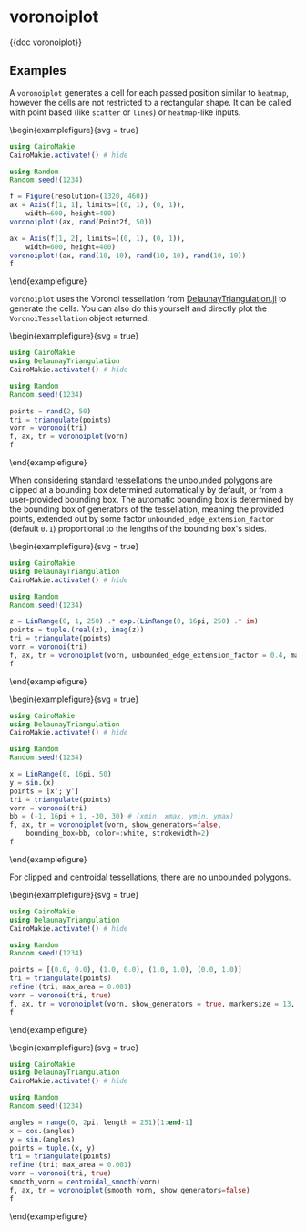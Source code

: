 # voronoiplot

{{doc voronoiplot}}

## Examples

A `voronoiplot` generates a cell for each passed position similar to `heatmap`,
however the cells are not restricted to a rectangular shape. It can be called with
point based (like `scatter` or `lines`) or `heatmap`-like inputs.

\begin{examplefigure}{svg = true}
```julia
using CairoMakie
CairoMakie.activate!() # hide

using Random
Random.seed!(1234)

f = Figure(resolution=(1320, 460))
ax = Axis(f[1, 1], limits=((0, 1), (0, 1)),
    width=600, height=400)
voronoiplot!(ax, rand(Point2f, 50))

ax = Axis(f[1, 2], limits=((0, 1), (0, 1)),
    width=600, height=400)
voronoiplot!(ax, rand(10, 10), rand(10, 10), rand(10, 10))
f
```
\end{examplefigure}

`voronoiplot` uses the Voronoi tessellation from
[DelaunayTriangulation.jl](https://github.com/DanielVandH/DelaunayTriangulation.jl)
to generate the cells. You can also do this yourself and directly plot the
`VoronoiTessellation` object returned.

\begin{examplefigure}{svg = true}
```julia
using CairoMakie
using DelaunayTriangulation
CairoMakie.activate!() # hide

using Random
Random.seed!(1234)

points = rand(2, 50)
tri = triangulate(points)
vorn = voronoi(tri)
f, ax, tr = voronoiplot(vorn)
f
```
\end{examplefigure}


When considering standard tessellations the unbounded polygons are clipped at a
bounding box determined automatically by default, or from a user-provided
bounding box. The automatic bounding
box is determined by the bounding box of generators of the tessellation, meaning the provided points, extended out by
some factor `unbounded_edge_extension_factor` (default `0.1`) proportional to
the lengths of the bounding box's sides.

\begin{examplefigure}{svg = true}
```julia
using CairoMakie
using DelaunayTriangulation
CairoMakie.activate!() # hide

using Random
Random.seed!(1234)

z = LinRange(0, 1, 250) .* exp.(LinRange(0, 16pi, 250) .* im)
points = tuple.(real(z), imag(z))
tri = triangulate(points)
vorn = voronoi(tri)
f, ax, tr = voronoiplot(vorn, unbounded_edge_extension_factor = 0.4, markersize = 7)
f
```
\end{examplefigure}

\begin{examplefigure}{svg = true}
```julia
using CairoMakie
using DelaunayTriangulation
CairoMakie.activate!() # hide

using Random
Random.seed!(1234)

x = LinRange(0, 16pi, 50)
y = sin.(x)
points = [x'; y']
tri = triangulate(points)
vorn = voronoi(tri)
bb = (-1, 16pi + 1, -30, 30) # (xmin, xmax, ymin, ymax)
f, ax, tr = voronoiplot(vorn, show_generators=false,
    bounding_box=bb, color=:white, strokewidth=2)
f
```
\end{examplefigure}

For clipped and centroidal tessellations, there are no unbounded polygons.

\begin{examplefigure}{svg = true}
```julia
using CairoMakie
using DelaunayTriangulation
CairoMakie.activate!() # hide

using Random
Random.seed!(1234)

points = [(0.0, 0.0), (1.0, 0.0), (1.0, 1.0), (0.0, 1.0)]
tri = triangulate(points)
refine!(tri; max_area = 0.001)
vorn = voronoi(tri, true)
f, ax, tr = voronoiplot(vorn, show_generators = true, markersize = 13, marker = 'x')
f
```
\end{examplefigure}

\begin{examplefigure}{svg = true}
```julia
using CairoMakie
using DelaunayTriangulation
CairoMakie.activate!() # hide

using Random
Random.seed!(1234)

angles = range(0, 2pi, length = 251)[1:end-1]
x = cos.(angles)
y = sin.(angles)
points = tuple.(x, y)
tri = triangulate(points)
refine!(tri; max_area = 0.001)
vorn = voronoi(tri, true)
smooth_vorn = centroidal_smooth(vorn)
f, ax, tr = voronoiplot(smooth_vorn, show_generators=false)
f
```
\end{examplefigure}